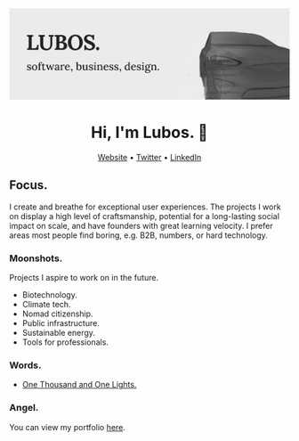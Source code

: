<img src="https://raw.githubusercontent.com/mrlubos/mrlubos/master/banner.jpg" alt="banner that says Lubos - software, business, design alongside a wireframe model of Tesla Model X">

<h1 align="center">Hi, I'm Lubos. 👋</h1>

<p align="center">
    <a href="https://lmen.us">Website</a> •
    <a href="https://twitter.com/mrlubos">Twitter</a> •
    <a href="https://linkedin.com/in/mrlubos">LinkedIn</a>
</p>

## Focus.

I create and breathe for exceptional user experiences. The projects I work on display a high level of craftsmanship, potential for a long-lasting social impact on scale, and have founders with great learning velocity. I prefer areas most people find boring, e.g. B2B, numbers, or hard technology.

### Moonshots.

Projects I aspire to work on in the future.

- Biotechnology.
- Climate tech.
- Nomad citizenship.
- Public infrastructure.
- Sustainable energy.
- Tools for professionals.
  
### Words.

- [One Thousand and One Lights.](https://lmen.us/articles/2017-10-10-one-thousand-and-one-lights/)

### Angel.

You can view my portfolio [here](https://lmen.us/angel).
